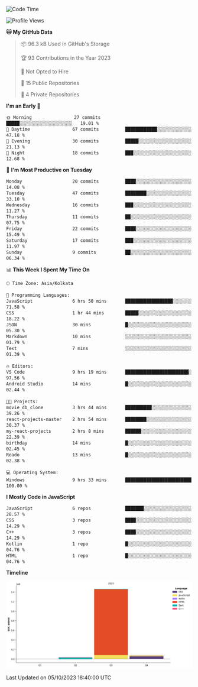 <!--START_SECTION:waka-->
![Code Time](http://img.shields.io/badge/Code%20Time-183%20hrs%2044%20mins-blue)

![Profile Views](http://img.shields.io/badge/Profile%20Views-0-blue)

**🐱 My GitHub Data** 

> 📦 96.3 kB Used in GitHub's Storage 
 > 
> 🏆 93 Contributions in the Year 2023
 > 
> 🚫 Not Opted to Hire
 > 
> 📜 15 Public Repositories 
 > 
> 🔑 4 Private Repositories 
 > 
**I'm an Early 🐤** 

```text
🌞 Morning                27 commits          █████░░░░░░░░░░░░░░░░░░░░   19.01 % 
🌆 Daytime                67 commits          ████████████░░░░░░░░░░░░░   47.18 % 
🌃 Evening                30 commits          █████░░░░░░░░░░░░░░░░░░░░   21.13 % 
🌙 Night                  18 commits          ███░░░░░░░░░░░░░░░░░░░░░░   12.68 % 
```
📅 **I'm Most Productive on Tuesday** 

```text
Monday                   20 commits          ████░░░░░░░░░░░░░░░░░░░░░   14.08 % 
Tuesday                  47 commits          ████████░░░░░░░░░░░░░░░░░   33.10 % 
Wednesday                16 commits          ███░░░░░░░░░░░░░░░░░░░░░░   11.27 % 
Thursday                 11 commits          ██░░░░░░░░░░░░░░░░░░░░░░░   07.75 % 
Friday                   22 commits          ████░░░░░░░░░░░░░░░░░░░░░   15.49 % 
Saturday                 17 commits          ███░░░░░░░░░░░░░░░░░░░░░░   11.97 % 
Sunday                   9 commits           ██░░░░░░░░░░░░░░░░░░░░░░░   06.34 % 
```


📊 **This Week I Spent My Time On** 

```text
🕑︎ Time Zone: Asia/Kolkata

💬 Programming Languages: 
JavaScript               6 hrs 50 mins       ██████████████████░░░░░░░   71.58 % 
CSS                      1 hr 44 mins        █████░░░░░░░░░░░░░░░░░░░░   18.22 % 
JSON                     30 mins             █░░░░░░░░░░░░░░░░░░░░░░░░   05.30 % 
Markdown                 10 mins             ░░░░░░░░░░░░░░░░░░░░░░░░░   01.79 % 
Text                     7 mins              ░░░░░░░░░░░░░░░░░░░░░░░░░   01.39 % 

🔥 Editors: 
VS Code                  9 hrs 19 mins       ████████████████████████░   97.56 % 
Android Studio           14 mins             █░░░░░░░░░░░░░░░░░░░░░░░░   02.44 % 

🐱‍💻 Projects: 
movie_db_clone           3 hrs 44 mins       ██████████░░░░░░░░░░░░░░░   39.26 % 
react-projects-master    2 hrs 54 mins       ████████░░░░░░░░░░░░░░░░░   30.37 % 
my-react-projects        2 hrs 8 mins        ██████░░░░░░░░░░░░░░░░░░░   22.39 % 
birthday                 14 mins             █░░░░░░░░░░░░░░░░░░░░░░░░   02.45 % 
Reado                    13 mins             █░░░░░░░░░░░░░░░░░░░░░░░░   02.38 % 

💻 Operating System: 
Windows                  9 hrs 33 mins       █████████████████████████   100.00 % 
```

**I Mostly Code in JavaScript** 

```text
JavaScript               6 repos             ███████░░░░░░░░░░░░░░░░░░   28.57 % 
CSS                      3 repos             ████░░░░░░░░░░░░░░░░░░░░░   14.29 % 
C++                      3 repos             ████░░░░░░░░░░░░░░░░░░░░░   14.29 % 
Kotlin                   1 repo              █░░░░░░░░░░░░░░░░░░░░░░░░   04.76 % 
HTML                     1 repo              █░░░░░░░░░░░░░░░░░░░░░░░░   04.76 % 
```



**Timeline**

![Lines of Code chart](https://raw.githubusercontent.com/sairam030/sairam030/main/assets/bar_graph.png)


 Last Updated on 05/10/2023 18:40:00 UTC
<!--END_SECTION:waka-->
